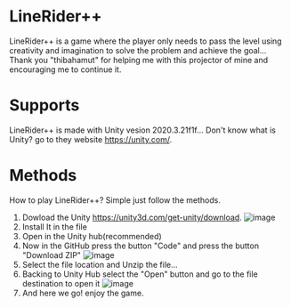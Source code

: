 # LineRider++
LineRider++ is a game where the player only needs to pass the level using creativity and imagination to solve the problem and achieve the goal... Thank you "thibahamut" for helping me with this projector of mine and encouraging me to continue it.

# Supports
LineRider++ is made with Unity vesion 2020.3.21f1f... Don't know what is Unity? go to they website https://unity.com/.
# Methods
How to play LineRider++? Simple just follow the methods.

1. Dowload the Unity https://unity3d.com/get-unity/download.
![image](https://user-images.githubusercontent.com/98237337/152646049-ca94894d-3a51-4c68-96fd-ee9c57d27714.png)
2. Install It in the file
3. Open in the Unity hub(recommended)
4. Now in the GitHub press the button "Code" and press the button "Download ZIP"
![image](https://user-images.githubusercontent.com/98237337/152646379-1f0ddee6-74f3-4a18-b3fa-7b2666339f14.png)
5. Select the file location and Unzip the file...
6. Backing to Unity Hub select the "Open" button and go to the file destination to open it
![image](https://user-images.githubusercontent.com/98237337/152646530-8d40f19a-c5c8-4b1f-bc88-24abb4a4fca5.png)
7. And here we go! enjoy the game.
